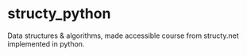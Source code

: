 # structy_python
Data structures &amp; algorithms, made accessible course from structy.net implemented in python.
